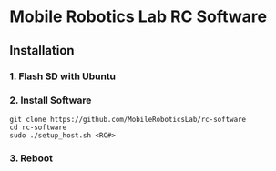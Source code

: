 # Mobile Robotics Lab RC Software

## Installation

### 1. Flash SD with Ubuntu

### 2. Install Software

```
git clone https://github.com/MobileRoboticsLab/rc-software
cd rc-software 
sudo ./setup_host.sh <RC#>
```

### 3. Reboot
